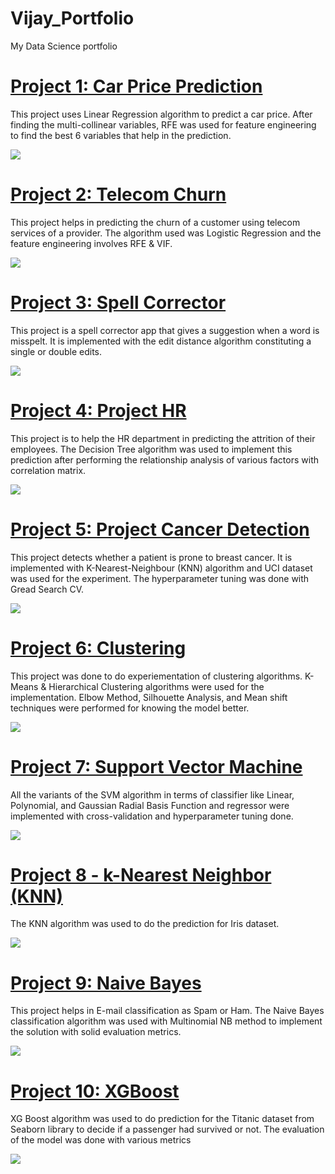 # Vijay_Portfolio
My Data Science portfolio

# [Project 1: Car Price Prediction](https://github.com/vijay-sassy/data-science-portfolio-code/blob/master/1%20-%20Car%20Price%20Prediction.ipynb) 
This project uses Linear Regression algorithm to predict a car price. After finding the multi-collinear variables, RFE was used for feature engineering to find the best 6 variables that help in the prediction.

![](/images/1-car-price-prediction.jpg)


# [Project 2: Telecom Churn](https://github.com/vijay-sassy/data-science-portfolio-code/blob/master/2%20-%20Telecom%20Churn.ipynb) 
This project helps in predicting the churn of a customer using telecom services of a provider. The algorithm used was Logistic Regression and the feature engineering involves RFE & VIF.

![](/images/2-telecom-churn.png)


# [Project 3: Spell Corrector](https://github.com/vijay-sassy/data-science-portfolio-code/blob/master/3%20-%20Spell%20Corrector.ipynb) 
This project is a spell corrector app that gives a suggestion when a word is misspelt. It is implemented with the edit distance algorithm constituting a single or double edits.

![](/images/3-spell-corrector.jpg)


# [Project 4: Project HR](https://github.com/vijay-sassy/data-science-portfolio-code/blob/master/4%20-%20Project%20HR.ipynb) 
This project is to help the HR department in predicting the attrition of their employees. The Decision Tree algorithm was used to implement this prediction after performing the relationship analysis of various factors with correlation matrix.

![](/images/4-project-hr.png)


# [Project 5: Project Cancer Detection](https://github.com/vijay-sassy/data-science-portfolio-code/blob/master/5%20-%20Project%20Cancer%20Detection.ipynb) 
This project detects whether a patient is prone to breast cancer. It is implemented with K-Nearest-Neighbour (KNN) algorithm and UCI dataset was used for the experiment. The hyperparameter tuning was done with Gread Search CV.

![](/images/positions_by_state.png)


# [Project 6: Clustering](https://github.com/vijay-sassy/data-science-portfolio-code/blob/master/6%20-%20Clustering.ipynb) 
This project was done to do experiementation of clustering algorithms. K-Means & Hierarchical Clustering algorithms were used for the implementation. Elbow Method, Silhouette Analysis, and Mean shift techniques were performed for knowing the model better.

![](/images/6-clustering.png)


# [Project 7: Support Vector Machine](https://github.com/vijay-sassy/data-science-portfolio-code/blob/master/7%20-%20Support%20Vector%20Machine.ipynb) 
All the variants of the SVM algorithm in terms of classifier like Linear, Polynomial, and Gaussian Radial Basis Function and regressor were implemented with cross-validation and hyperparameter tuning done.

![](/images/7-support-vector-machine.png)


# [Project 8 - k-Nearest Neighbor (KNN)](https://github.com/vijay-sassy/data-science-portfolio-code/blob/master/8%20-%20k-Nearest%20Neighbor%20(KNN).ipynb) 
The KNN algorithm was used to do the prediction for Iris dataset.

![](/images/8-k-nearest-neighbor.png)


# [Project 9: Naive Bayes](https://github.com/vijay-sassy/data-science-portfolio-code/blob/master/9%20-%20Naive%20Bayes.ipynb) 
This project helps in E-mail classification as Spam or Ham. The Naive Bayes classification algorithm was used with Multinomial NB method to implement the solution with solid evaluation metrics.

![](/images/9-naive-bayes.png)


# [Project 10: XGBoost](https://github.com/vijay-sassy/data-science-portfolio-code/blob/master/10%20-%20XGBoost.ipynb) 
XG Boost algorithm was used to do prediction for the Titanic dataset from Seaborn library to decide if a passenger had survived or not. The evaluation of the model was done with various metrics

![](/images/10-xgboost.jpg)
